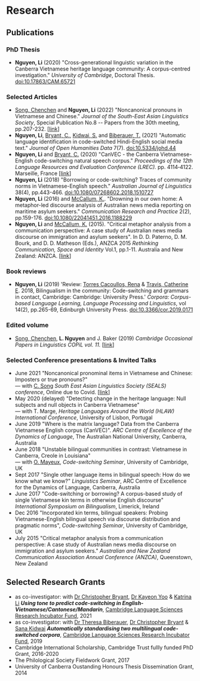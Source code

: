 # Research
## Publications

### PhD Thesis
+ **Nguyen, Li** (2020) "Cross-generational linguistic variation in the Canberra Vietnamese heritage language community: A corpus-centred investigation." *University of Cambridge*, Doctoral Thesis. [doi:10.17863/CAM.65721](https://doi.org/10.17863/CAM.65721) 

### Selected Articles
+ [Song, Chenchen](https://www.juliosong.com/) and **Nguyen, Li** (2022) "Noncanonical  pronouns  in  Vietnamese  and  Chinese." *Journal of the South-East Asian Linguistics Society*, Special Publication No.8 -- Papers from the 30th meeting, pp.207-232. [[link](https://evols.library.manoa.hawaii.edu/handle/10524/52498)]
+ **Nguyen, Li**, [Bryant, C.](https://www.cl.cam.ac.uk/~cjb255/), [Kidwai, S.](https://sanakidwai.github.io/about.html) and [Biberauer, T.](https://www.mmll.cam.ac.uk/dr-theresa-biberauer) (2021) "Automatic language identification in code-switched Hindi-English social media text." *Journal of Open Humanities Data* 7(7). [doi:10.5334/johd.44](http://doi.org/10.5334/johd.44)
+ **Nguyen, Li** and [Bryant, C.](https://www.cl.cam.ac.uk/~cjb255/) (2020) "CanVEC - the Canberra Vietnamese-English code-switching natural speech corpus." *Proceedings of the 12th Language Resources and Evaluation Conference (LREC).* pp. 4114‑4122. Marseille, France [[link](https://www.aclweb.org/anthology/2020.lrec-1.507.pdf)] 
+ **Nguyen, Li** (2018) "Borrowing or code-switching? Traces of community norms in Vietnamese-English speech." *Australian Journal of Linguistics* 38(4), pp.443-466. [doi:10.1080/07268602.2018.1510727](https://www.tandfonline.com/doi/abs/10.1080/07268602.2018.1510727) 
+ **Nguyen, Li** (2016) and [McCallum, K.](https://www.canberra.edu.au/about-uc/faculties/arts-design/courses/communications-staff/media-and-public-affairs/mccallum-kerry). "Drowning in our own home: A metaphor-led discourse analysis of Australian news media reporting on maritime asylum seekers." *Communication Research and Practice* 2(2), pp.159-176. [doi:10.1080/22041451.2016.1188229](https://www.tandfonline.com/doi/abs/10.1080/22041451.2016.1188229)
+ **Nguyen, Li** and [McCallum, K.](https://www.canberra.edu.au/about-uc/faculties/arts-design/courses/communications-staff/media-and-public-affairs/mccallum-kerry) (2015). "Critical metaphor analysis from a communication perspective: A case study of Australian news media discourse on immigration and asylum seekers". In D. D. Paterno, D. M. Bourk, and D. D. Matheson (Eds.), ANZCA 2015 *Rethinking Communication, Space and Identity* Vol.1, pp.1-11. Australia and New Zealand: ANZCA. [[link](https://www.anzca.net/documents/2015-conf-papers/853-anzca15-nguyen-mccallum/file.html)]

### Book reviews
+ **Nguyen, Li** (2019) 'Review:  [Torres Cacoullos, Rena](https://sites.psu.edu/rct11/) & [Travis, Catherine E](https://researchers.anu.edu.au/researchers/travis-ce). 2018, Bilingualism in the community: Code-switching and grammars in contact, Cambridge: Cambridge: University Press.' *Corpora: Corpus-based Language Learning, Language Processing and Linguistics*, vol 14(2), pp.265-69, Edinburgh University Press. [doi:10.3366/cor.2019.0171](https://www.euppublishing.com/doi/full/10.3366/cor.2019.0171)

### Edited volume 

+ [Song, Chenchen](https://www.juliosong.com/), **L. Nguyen** and J. Baker (2019) *Cambridge Occasional Papers in Linguistics COPiL vol. 11.* [[link](http://www.ling.cam.ac.uk/COPIL/archive.html)]

### Selected Conference presentations & Invited Talks

+ June 2021 "Noncanonical pronominal items in Vietnamese and Chinese: Imposters or true pronouns?"  
— with [C. Song](https://www.juliosong.com/) *South East Asian Linguistics Society (SEALS) conference*, Online due to Covid. [[link](https://sites.google.com/site/sealsjournal/seals-and-jseals-history/seals-online-2021/seals-2021-program)]
+ May 2020 (delayed) "Detecting change in the heritage language: Null subjects and null objects in Canberra Vietnamese"  
— with T. Marge, *Heritage Languages Around the World (HLAW) International Conference*, University of Lisbon, Portugal
+ June 2019 "Where is the matrix language? Data from the Canberra Vietnamese English corpus (CanVEC)". *ARC Centre of Excellence of the Dynamics of Language*, The Australian National University, Canberra, Australia
+ June 2018 "Unstable bilingual communities in contrast: Vietnamese in Canberra, Creole in Louisiana"  
— with [O. Mayeux](https://sites.google.com/view/mayeux), *Code-switching Seminar*, University of Cambridge, UK
+ Sept 2017 "Single other language items in bilingual speech: How do we know what we know?"
*Linguistics Seminar*, ARC Centre of Excellence for the Dynamics of Language, Canberra, Australia
+ June 2017 "Code-switching or borrowing? A corpus-based study of single Vietnamese kin terms in otherwise English discourse" 
*International Symposium on Bilingualism*, Limerick, Ireland
+ Dec 2016 "Incorporated kin terms, bilingual speakers: Probing Vietnamese-English bilingual speech via discourse distribution and
pragmatic norms", *Code-switching Seminar*, University of Cambridge, UK
+ July 2015 "Critical metaphor analysis from a communication perspective: A case study of Australian news media discourse on immigration and asylum seekers." 
*Australian and New Zealand Communication Association Annual Conference (ANZCA)*, Queenstown, New Zealand

## Selected Research Grants
+ as co-investigator: with [Dr Christopher Bryant](https://www.cl.cam.ac.uk/~cjb255/), [Dr Kayeon Yoo](https://www.phonetics.mmll.cam.ac.uk/staff/kayeon-yoo) & [Katrina Li](https://www.phonetics.mmll.cam.ac.uk/staff/kechunkatrina-li/) **_Using tone to predict code-switching in English-Vietnamese/Cantonese/Mandarin_**, [Cambridge Language Sciences Research Incubator Fund](https://www.languagesciences.cam.ac.uk/funding/language-sciences-research-incubator-fund), 2021 
+ as co-investigator: with [Dr Theresa Biberauer](https://www.mml.cam.ac.uk/dr-theresa-biberauer),  [Dr Christopher Bryant](https://www.cl.cam.ac.uk/~cjb255/) & [Sana Kidwai](https://sanakidwai.github.io/) **_Automatically standardising two multilingual code-switched corpora_**, [Cambridge Language Sciences Research Incubator Fund](https://www.languagesciences.cam.ac.uk/funding/language-sciences-research-incubator-fund), 2019
+ Cambridge International Scholarship, Cambridge Trust fullly funded PhD Grant, 2016-2020 
+ The Philological Society Fieldwork Grant, 2017 
+ University of Canberra Oustanding Honours Thesis Dissemination Grant, 2014 
